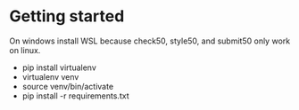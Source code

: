 # Getting started

On windows install WSL because check50, style50, and submit50 only work on linux. 

- pip install virtualenv
- virtualenv venv
- source venv/bin/activate
- pip install -r requirements.txt

